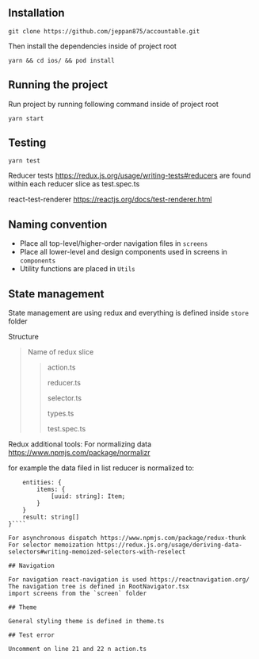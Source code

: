 ## Installation

    git clone https://github.com/jeppan875/accountable.git

Then install the dependencies inside of project root

    yarn && cd ios/ && pod install

## Running the project

Run project by running following command inside of project root

    yarn start

## Testing

    yarn test

Reducer tests https://redux.js.org/usage/writing-tests#reducers
are found within each reducer slice as test.spec.ts

react-test-renderer https://reactjs.org/docs/test-renderer.html

## Naming convention

- Place all top-level/higher-order navigation files in `screens`
- Place all lower-level and design components used in screens in `components`
- Utility functions are placed in `Utils`

## State management

State management are using redux and everything is defined inside `store` folder

Structure

> Name of redux slice
>
> > action.ts
> >
> > reducer.ts
> >
> > selector.ts
> >
> > types.ts
> >
> > test.spec.ts

Redux additional tools:
For normalizing data https://www.npmjs.com/package/normalizr

for example the data filed in list reducer is normalized to:

````{
    entities: {
        items: {
            [uuid: string]: Item;
        }
    }
    result: string[]
}````

For asynchronous dispatch https://www.npmjs.com/package/redux-thunk
For selector memoization https://redux.js.org/usage/deriving-data-selectors#writing-memoized-selectors-with-reselect

## Navigation

For navigation react-navigation is used https://reactnavigation.org/
The navigation tree is defined in RootNavigator.tsx
import screens from the `screen` folder

## Theme

General styling theme is defined in theme.ts

## Test error

Uncomment on line 21 and 22 n action.ts
````
